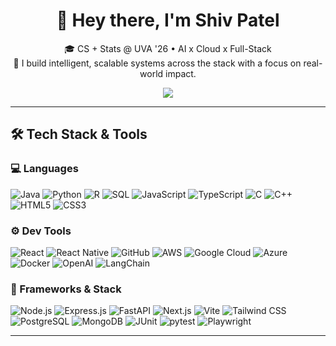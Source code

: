 <h1 align="center">👋 Hey there, I'm Shiv Patel</h1>

<p align="center">
  🎓 CS + Stats @ UVA '26 • AI x Cloud x Full-Stack  
  <br>
  🧠 I build intelligent, scalable systems across the stack with a focus on real-world impact.
</p>

<p align="center">
  <a href="https://www.linkedin.com/in/shiv-patel-19a330205/">
    <img src="https://img.shields.io/badge/LinkedIn-blue?style=flat-square&logo=linkedin&logoColor=white"/>
  </a>
</p>

---

## 🛠️ Tech Stack & Tools

### 💻 Languages  
![Java](https://img.shields.io/badge/Java-blue?logo=java)
![Python](https://img.shields.io/badge/Python-3776AB?logo=python&logoColor=white)
![R](https://img.shields.io/badge/R-276DC3?logo=r&logoColor=white)
![SQL](https://img.shields.io/badge/SQL-4479A1?logo=mysql&logoColor=white)
![JavaScript](https://img.shields.io/badge/JavaScript-F7DF1E?logo=javascript&logoColor=black)
![TypeScript](https://img.shields.io/badge/TypeScript-3178C6?logo=typescript&logoColor=white)
![C](https://img.shields.io/badge/C-A8B9CC?logo=c&logoColor=white)
![C++](https://img.shields.io/badge/C++-00599C?logo=c%2B%2B&logoColor=white)
![HTML5](https://img.shields.io/badge/HTML5-E34F26?logo=html5&logoColor=white)
![CSS3](https://img.shields.io/badge/CSS3-1572B6?logo=css3&logoColor=white)

### ⚙️ Dev Tools  
![React](https://img.shields.io/badge/React-61DAFB?logo=react&logoColor=black)
![React Native](https://img.shields.io/badge/React_Native-61DAFB?logo=react&logoColor=black)
![GitHub](https://img.shields.io/badge/GitHub-181717?logo=github&logoColor=white)
![AWS](https://img.shields.io/badge/AWS-FF9900?logo=amazonaws&logoColor=white)
![Google Cloud](https://img.shields.io/badge/Google%20Cloud-4285F4?logo=googlecloud&logoColor=white)
![Azure](https://img.shields.io/badge/Azure-0078D4?logo=microsoftazure&logoColor=white)
![Docker](https://img.shields.io/badge/Docker-2496ED?logo=docker&logoColor=white)
![OpenAI](https://img.shields.io/badge/OpenAI_API-412991?logo=openai&logoColor=white)
![LangChain](https://img.shields.io/badge/LangChain-000000)

### 🧱 Frameworks & Stack  
![Node.js](https://img.shields.io/badge/Node.js-339933?logo=node.js&logoColor=white)
![Express.js](https://img.shields.io/badge/Express.js-000000?logo=express&logoColor=white)
![FastAPI](https://img.shields.io/badge/FastAPI-009688?logo=fastapi&logoColor=white)
![Next.js](https://img.shields.io/badge/Next.js-000000?logo=next.js&logoColor=white)
![Vite](https://img.shields.io/badge/Vite-646CFF?logo=vite&logoColor=white)
![Tailwind CSS](https://img.shields.io/badge/TailwindCSS-38B2AC?logo=tailwindcss&logoColor=white)
![PostgreSQL](https://img.shields.io/badge/PostgreSQL-336791?logo=postgresql&logoColor=white)
![MongoDB](https://img.shields.io/badge/MongoDB-47A248?logo=mongodb&logoColor=white)
![JUnit](https://img.shields.io/badge/JUnit-25A162?logo=java&logoColor=white)
![pytest](https://img.shields.io/badge/pytest-3776AB?logo=python&logoColor=white)
![Playwright](https://img.shields.io/badge/Playwright-40B5A4?logo=microsoft&logoColor=white)

---

